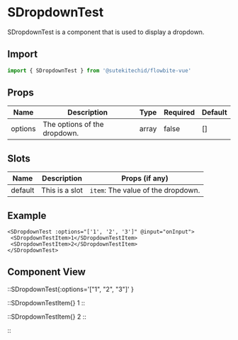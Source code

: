 
# SDropdownTest
SDropdownTest is a component that is used to display a dropdown.

## Import
```js
import { SDropdownTest } from '@sutekitechid/flowbite-vue'
```
    
## Props
| Name | Description | Type | Required | Default |
| ---- | ----------- | ---- | -------- | ------- |
| options | The options of the dropdown. | array | false | [] |
    


## Slots
| Name | Description | Props (if any) |
| ---- | ----------- | -------------- |
| default | This is a slot | `item`: The value of the dropdown. |
    


## Example
```vue
<SDropdownTest :options="['1', '2', '3']" @input="onInput">
 <SDropdownTestItem>1</SDropdownTestItem>
 <SDropdownTestItem>2</SDropdownTestItem>
</SDropdownTest>
```
    


## Component View
::SDropdownTest{:options='["1", "2", "3"]' }
   
  ::SDropdownTestItem{}
    1
 ::
   
  ::SDropdownTestItem{}
    2
 ::
   

::
    
